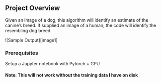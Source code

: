 
## Project Overview
Given an image of a dog, this algorithm will identify an estimate of the canine’s breed.  If supplied an image of a human, the code will identify the resembling dog breed.  

![Sample Output][image1]

### Prerequisites
Setup a Jupyter notebook with Pytorch + GPU

#### Note: This will not work without the training data I have on disk
